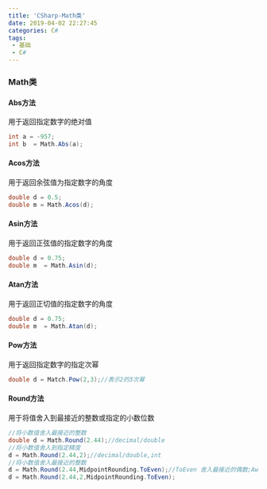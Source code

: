 ```yaml
---
title: 'CSharp-Math类'
date: 2019-04-02 22:27:45
categories: C# 
tags: 
 - 基础
 - C#
---
```

### Math类
#### Abs方法
用于返回指定数字的绝对值
```csharp
int a = -957;
int b  = Math.Abs(a);
```
<!--more-->
#### Acos方法
用于返回余弦值为指定数字的角度
```cs
double d = 0.5;
double m = Math.Acos(d);
```
#### Asin方法
用于返回正弦值的指定数字的角度
```cs
double d = 0.75;
double m  = Math.Asin(d);
```
#### Atan方法
用于返回正切值的指定数字的角度
```cs
double d = 0.75;
double m  = Math.Atan(d);
```
#### Pow方法
用于返回指定数字的指定次幂
```cs
double d = Match.Pow(2,3);//表示2的3次幂
```
#### Round方法
用于将值舍入到最接近的整数或指定的小数位数
```cs
//将小数值舍入最接近的整数
double d = Math.Round(2.44);//decimal/double
//将小数值舍入到指定精度
d = Math.Round(2.44,2);//decimal/double,int
//将小数值舍入最接近的整数
d = Math.Round(2.44,MidpointRounding.ToEven);//ToEven 舍入最接近的偶数;AwayFromZero 舍入绝对值较小的值
d = Math.Round(2.44,2,MidpointRounding.ToEven);
```